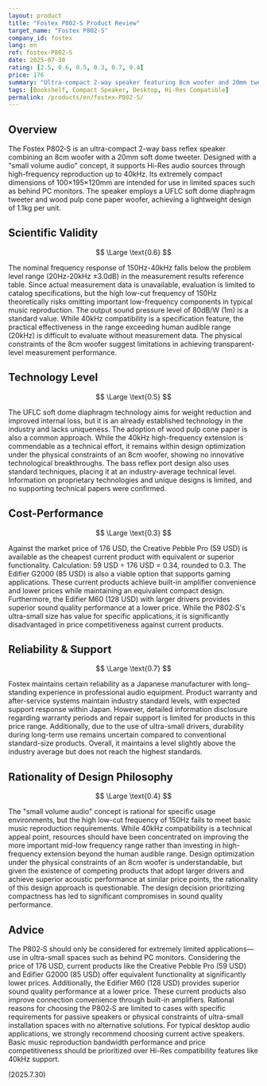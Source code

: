 ```yaml
---
layout: product
title: "Fostex P802-S Product Review"
target_name: "Fostex P802-S"
company_id: fostex
lang: en
ref: fostex-P802‑S
date: 2025-07-30
rating: [2.5, 0.6, 0.5, 0.3, 0.7, 0.4]
price: 176
summary: "Ultra-compact 2-way speaker featuring 8cm woofer and 20mm tweeter. Supports Hi-Res audio up to 40kHz, but faces significant challenges in scientific measurement values and price competitiveness."
tags: [Bookshelf, Compact Speaker, Desktop, Hi-Res Compatible]
permalink: /products/en/fostex-P802‑S/
---
```

## Overview

The Fostex P802‑S is an ultra-compact 2-way bass reflex speaker combining an 8cm woofer with a 20mm soft dome tweeter. Designed with a "small volume audio" concept, it supports Hi-Res audio sources through high-frequency reproduction up to 40kHz. Its extremely compact dimensions of 100×195×120mm are intended for use in limited spaces such as behind PC monitors. The speaker employs a UFLC soft dome diaphragm tweeter and wood pulp cone paper woofer, achieving a lightweight design of 1.1kg per unit.

## Scientific Validity

$$ \Large \text{0.6} $$

The nominal frequency response of 150Hz-40kHz falls below the problem level range (20Hz-20kHz ±3.0dB) in the measurement results reference table. Since actual measurement data is unavailable, evaluation is limited to catalog specifications, but the high low-cut frequency of 150Hz theoretically risks omitting important low-frequency components in typical music reproduction. The output sound pressure level of 80dB/W (1m) is a standard value. While 40kHz compatibility is a specification feature, the practical effectiveness in the range exceeding human audible range (20kHz) is difficult to evaluate without measurement data. The physical constraints of the 8cm woofer suggest limitations in achieving transparent-level measurement performance.

## Technology Level

$$ \Large \text{0.5} $$

The UFLC soft dome diaphragm technology aims for weight reduction and improved internal loss, but it is an already established technology in the industry and lacks uniqueness. The adoption of wood pulp cone paper is also a common approach. While the 40kHz high-frequency extension is commendable as a technical effort, it remains within design optimization under the physical constraints of an 8cm woofer, showing no innovative technological breakthroughs. The bass reflex port design also uses standard techniques, placing it at an industry-average technical level. Information on proprietary technologies and unique designs is limited, and no supporting technical papers were confirmed.

## Cost-Performance

$$ \Large \text{0.3} $$

Against the market price of 176 USD, the Creative Pebble Pro (59 USD) is available as the cheapest current product with equivalent or superior functionality. Calculation: 59 USD ÷ 176 USD = 0.34, rounded to 0.3. The Edifier G2000 (85 USD) is also a viable option that supports gaming applications. These current products achieve built-in amplifier convenience and lower prices while maintaining an equivalent compact design. Furthermore, the Edifier M60 (128 USD) with larger drivers provides superior sound quality performance at a lower price. While the P802‑S's ultra-small size has value for specific applications, it is significantly disadvantaged in price competitiveness against current products.

## Reliability & Support

$$ \Large \text{0.7} $$

Fostex maintains certain reliability as a Japanese manufacturer with long-standing experience in professional audio equipment. Product warranty and after-service systems maintain industry standard levels, with expected support response within Japan. However, detailed information disclosure regarding warranty periods and repair support is limited for products in this price range. Additionally, due to the use of ultra-small drivers, durability during long-term use remains uncertain compared to conventional standard-size products. Overall, it maintains a level slightly above the industry average but does not reach the highest standards.

## Rationality of Design Philosophy

$$ \Large \text{0.4} $$

The "small volume audio" concept is rational for specific usage environments, but the high low-cut frequency of 150Hz fails to meet basic music reproduction requirements. While 40kHz compatibility is a technical appeal point, resources should have been concentrated on improving the more important mid-low frequency range rather than investing in high-frequency extension beyond the human audible range. Design optimization under the physical constraints of an 8cm woofer is understandable, but given the existence of competing products that adopt larger drivers and achieve superior acoustic performance at similar price points, the rationality of this design approach is questionable. The design decision prioritizing compactness has led to significant compromises in sound quality performance.

## Advice

The P802‑S should only be considered for extremely limited applications—use in ultra-small spaces such as behind PC monitors. Considering the price of 176 USD, current products like the Creative Pebble Pro (59 USD) and Edifier G2000 (85 USD) offer equivalent functionality at significantly lower prices. Additionally, the Edifier M60 (128 USD) provides superior sound quality performance at a lower price. These current products also improve connection convenience through built-in amplifiers. Rational reasons for choosing the P802‑S are limited to cases with specific requirements for passive speakers or physical constraints of ultra-small installation spaces with no alternative solutions. For typical desktop audio applications, we strongly recommend choosing current active speakers. Basic music reproduction bandwidth performance and price competitiveness should be prioritized over Hi-Res compatibility features like 40kHz support.

(2025.7.30)
